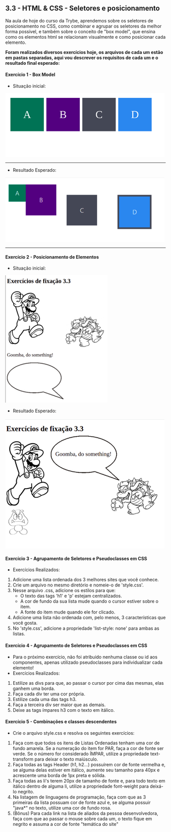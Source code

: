 ## 3.3 - HTML & CSS - Seletores e posicionamento
Na aula de hoje do curso da Trybe, aprendemos sobre os seletores de posicionamento no CSS, como combinar e agrupar os seletores da melhor forma possível,
e também sobre o conceito de "box model", que ensina como os elementos html se relacionam visualmente e como posicionar cada elemento.

**Foram realizados diversos exercícios hoje, os arquivos de cada um estão em pastas separadas, aqui vou descrever os requisitos de cada um e o resultado final esperado:**

#### Exercício 1 - Box Model
  * Situação inicial:

  <img src="box-model-init.png" alt="box moldel example" width="500px"></img>
  <hr>
  
  * Resultado Esperado:

  <img src="box-model-result.png" alt="box moldel result" width="500px"></img>
<hr>

#### Exercício 2 - Posicionamento de Elementos

 * Situação inicial:

  <img src="ex2-init.png" alt="mario exercise" height="400px"></img>
 
  
  * Resultado Esperado:
 
  <img src="ex2-result.png" alt="mario exercise result" width="500px"></img>
  
  #### Exercício 3 - Agrupamento de Seletores e Pseudoclasses em CSS
  * Exercícios Realizados:
1. Adicione uma lista ordenada dos 3 melhores sites que você conhece.
2. Crie um arquivo no mesmo diretório e nomeie-o de 'style.css'.
3. Nesse arquivo .css, adicione os estilos para que:
   - O texto das tags 'h1' e 'p' estejam centralizados.
   - A cor de fundo da sua lista mude quando o cursor estiver sobre o item.
   - A fonte do item mude quando ele for clicado.
4. Adicione uma lista não ordenada com, pelo menos, 3 características que você gosta.
5. No 'style.css', adicione a propriedade 'list-style: none' para ambas as listas.

  #### Exercício 4 - Agrupamento de Seletores e Pseudoclasses em CSS
  * Para o próximo exercício, não foi atribuido nenhuma classe ou id aos componentes, apenas utilizado pseudoclasses para individualizar cada elemento!
  * Exercícios Realizados:
1. Estilize as divs para que, ao passar o cursor por cima das mesmas, elas ganhem uma borda.
2. Faça cada div ter uma cor própria.
3. Estilize cada uma das tags h3.
4. Faça a terceira div ser maior que as demais.
5. Deixe as tags ímpares h3 com o texto em itálico.

  #### Exercício 5 - Combinações e classes descendentes
  * Crie o arquivo style.css e resolva os seguintes exercícios:
1. Faça com que todos os itens de Listas Ordenadas tenham uma cor de fundo amarela. Se a numeração do item for PAR, faça a cor de fonte ser verde. Se o número for considerado ÍMPAR, utilize a propriedade text-transform para deixar o texto maiúsculo.
2. Faça todas as tags Header (h1, h2...) possuírem cor de fonte vermelha e, se alguma delas estiver em itálico, aumente seu tamanho para 40px e acrescente uma borda de 1px preta e sólida.
3. Faça todas as li's terem 20px de tamanho de fonte e, para todo texto em itálico dentro de alguma li, utilize a propriedade font-weight para deixá-lo negrito.
4. Na listagem de linguagens de programação, faça com que as 3 primeiras da lista possuam cor de fonte azul e, se alguma possuir "java*" no texto, utilize uma cor de fundo rosa.
5. (Bônus) Para cada link na lista de aliados da pessoa desenvolvedora, faça com que ao passar o mouse sobre cada um, o texto fique em negrito e assuma a cor de fonte "temática do site"
